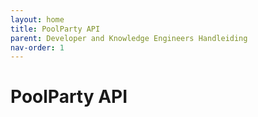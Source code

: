 ```yaml
---
layout: home
title: PoolParty API
parent: Developer and Knowledge Engineers Handleiding
nav-order: 1
---
```


# PoolParty API